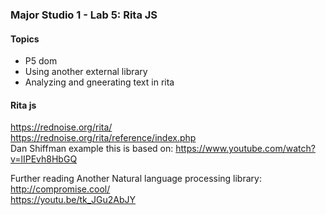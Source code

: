 ### Major Studio 1 - Lab 5: Rita JS

#### Topics
- P5 dom
- Using another external library
- Analyzing and gneerating text in rita


#### Rita js
https://rednoise.org/rita/  
https://rednoise.org/rita/reference/index.php  
Dan Shiffman example this is based on:
https://www.youtube.com/watch?v=lIPEvh8HbGQ  


Further reading
Another Natural language processing library:
http://compromise.cool/  
https://youtu.be/tk_JGu2AbJY
